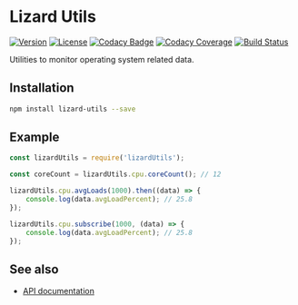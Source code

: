 # Lizard Utils

[![Version](https://img.shields.io/github/package-json/v/davidszell/lizard-utils)](https://github.com/davidszell/lizard-utils/releases/latest)
[![License](https://img.shields.io/github/license/davidszell/lizard-utils)](https://github.com/davidszell/lizard-utils/blob/main/LICENSE)
[![Codacy Badge](https://img.shields.io/codacy/grade/299659df6a4c451a9160b02aa484d00f)](https://www.codacy.com/gh/davidszell/lizard-utils/dashboard?utm_source=github.com&amp;utm_medium=referral&amp;utm_content=davidszell/lizard-utils&amp;utm_campaign=Badge_Grade)
[![Codacy Coverage](https://img.shields.io/codacy/coverage/299659df6a4c451a9160b02aa484d00f)](https://www.codacy.com/gh/davidszell/lizard-utils/dashboard?utm_source=github.com&amp;utm_medium=referral&amp;utm_content=davidszell/lizard-utils&amp;utm_campaign=Badge_Grade)
[![Build Status](https://img.shields.io/travis/com/davidszell/lizard-utils)](https://travis-ci.com/github/davidszell/lizard-utils)

Utilities to monitor operating system related data.

## Installation
```sh
npm install lizard-utils --save
```

## Example

```js
const lizardUtils = require('lizardUtils');

const coreCount = lizardUtils.cpu.coreCount(); // 12

lizardUtils.cpu.avgLoads(1000).then((data) => {
    console.log(data.avgLoadPercent); // 25.8
});

lizardUtils.cpu.subscribe(1000, (data) => {
    console.log(data.avgLoadPercent); // 25.8
});
```

## See also
*   [API documentation](docs/API.md)
